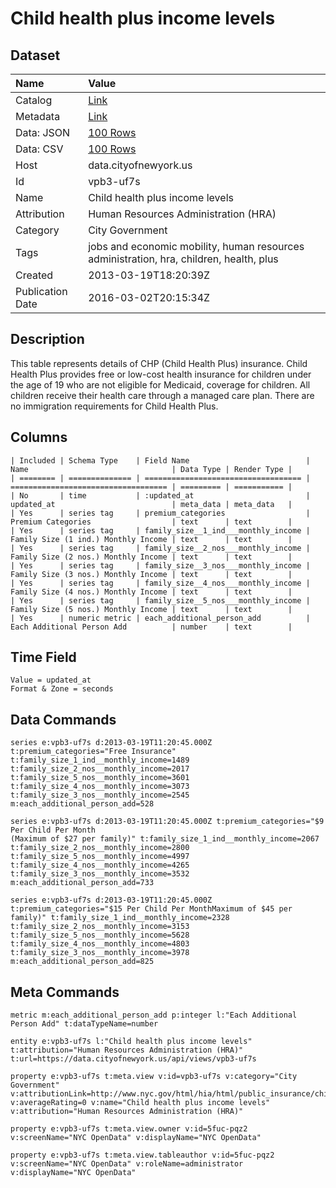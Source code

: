 # Child health plus income levels

## Dataset

| Name | Value |
| :--- | :---- |
| Catalog | [Link](https://catalog.data.gov/dataset/child-health-plus-income-levels-2e8d3) |
| Metadata | [Link](https://data.cityofnewyork.us/api/views/vpb3-uf7s) |
| Data: JSON | [100 Rows](https://data.cityofnewyork.us/api/views/vpb3-uf7s/rows.json?max_rows=100) |
| Data: CSV | [100 Rows](https://data.cityofnewyork.us/api/views/vpb3-uf7s/rows.csv?max_rows=100) |
| Host | data.cityofnewyork.us |
| Id | vpb3-uf7s |
| Name | Child health plus income levels |
| Attribution | Human Resources Administration (HRA) |
| Category | City Government |
| Tags | jobs and economic mobility, human resources administration, hra, children, health, plus |
| Created | 2013-03-19T18:20:39Z |
| Publication Date | 2016-03-02T20:15:34Z |

## Description

This table represents details of CHP (Child Health Plus) insurance. Child Health Plus provides free or low-cost health insurance for children under the age of 19 who are not eligible for Medicaid, coverage for children. All children receive their health care through a managed care plan. There are no immigration requirements for Child Health Plus.

## Columns

```ls
| Included | Schema Type    | Field Name                          | Name                                | Data Type | Render Type |
| ======== | ============== | =================================== | =================================== | ========= | =========== |
| No       | time           | :updated_at                         | updated_at                          | meta_data | meta_data   |
| Yes      | series tag     | premium_categories                  | Premium Categories                  | text      | text        |
| Yes      | series tag     | family_size__1_ind___monthly_income | Family Size (1 ind.) Monthly Income | text      | text        |
| Yes      | series tag     | family_size__2_nos___monthly_income | Family Size (2 nos.) Monthly Income | text      | text        |
| Yes      | series tag     | family_size__3_nos___monthly_income | Family Size (3 nos.) Monthly Income | text      | text        |
| Yes      | series tag     | family_size__4_nos___monthly_income | Family Size (4 nos.) Monthly Income | text      | text        |
| Yes      | series tag     | family_size__5_nos___monthly_income | Family Size (5 nos.) Monthly Income | text      | text        |
| Yes      | numeric metric | each_additional_person_add          | Each Additional Person Add          | number    | text        |
```

## Time Field

```ls
Value = updated_at
Format & Zone = seconds
```

## Data Commands

```ls
series e:vpb3-uf7s d:2013-03-19T11:20:45.000Z t:premium_categories="Free Insurance" t:family_size_1_ind__monthly_income=1489 t:family_size_2_nos__monthly_income=2017 t:family_size_5_nos__monthly_income=3601 t:family_size_4_nos__monthly_income=3073 t:family_size_3_nos__monthly_income=2545 m:each_additional_person_add=528

series e:vpb3-uf7s d:2013-03-19T11:20:45.000Z t:premium_categories="$9 Per Child Per Month
(Maximum of $27 per family)" t:family_size_1_ind__monthly_income=2067 t:family_size_2_nos__monthly_income=2800 t:family_size_5_nos__monthly_income=4997 t:family_size_4_nos__monthly_income=4265 t:family_size_3_nos__monthly_income=3532 m:each_additional_person_add=733

series e:vpb3-uf7s d:2013-03-19T11:20:45.000Z t:premium_categories="$15 Per Child Per MonthMaximum of $45 per family)" t:family_size_1_ind__monthly_income=2328 t:family_size_2_nos__monthly_income=3153 t:family_size_5_nos__monthly_income=5628 t:family_size_4_nos__monthly_income=4803 t:family_size_3_nos__monthly_income=3978 m:each_additional_person_add=825
```

## Meta Commands

```ls
metric m:each_additional_person_add p:integer l:"Each Additional Person Add" t:dataTypeName=number

entity e:vpb3-uf7s l:"Child health plus income levels" t:attribution="Human Resources Administration (HRA)" t:url=https://data.cityofnewyork.us/api/views/vpb3-uf7s

property e:vpb3-uf7s t:meta.view v:id=vpb3-uf7s v:category="City Government" v:attributionLink=http://www.nyc.gov/html/hia/html/public_insurance/children.shtml v:averageRating=0 v:name="Child health plus income levels" v:attribution="Human Resources Administration (HRA)"

property e:vpb3-uf7s t:meta.view.owner v:id=5fuc-pqz2 v:screenName="NYC OpenData" v:displayName="NYC OpenData"

property e:vpb3-uf7s t:meta.view.tableauthor v:id=5fuc-pqz2 v:screenName="NYC OpenData" v:roleName=administrator v:displayName="NYC OpenData"
```